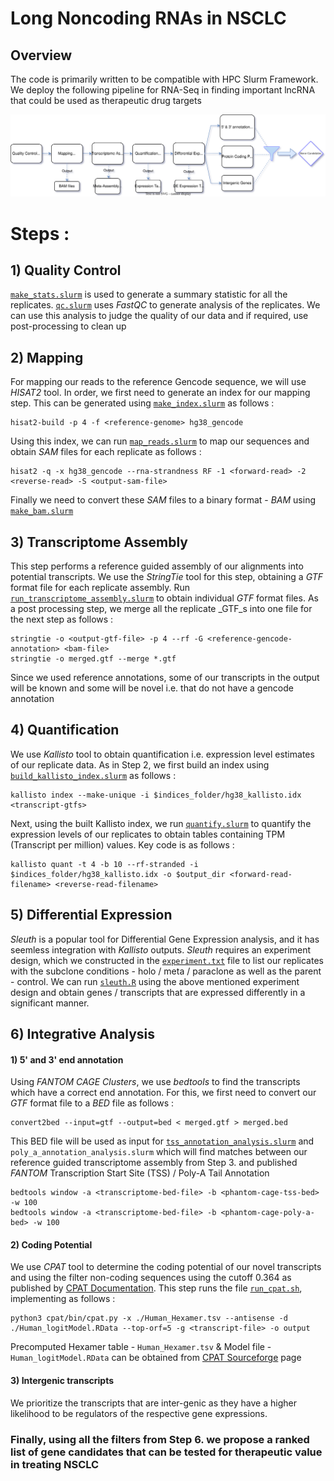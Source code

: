 # Long Noncoding RNAs in NSCLC

## Overview

The code is primarily written to be compatible with HPC Slurm Framework. We deploy the following pipeline for RNA-Seq in finding important lncRNA that could be used as therapeutic drug targets

![Flowchart](https://raw.githubusercontent.com/thewayofknowing/lncRNA/main/data/flowchart%20-%201.svg)

# Steps :

## 1) Quality Control 
[<code>make_stats.slurm</code>](1-QC/make_stats.slurm) is used to generate a summary statistic for all the replicates. [<code>qc.slurm</code>](1-QC/qc.slurm) uses _FastQC_ to generate analysis of the replicates. We can use this analysis to judge the quality of our data and if required, use post-processing to clean up

## 2) Mapping
For mapping our reads to the reference Gencode sequence, we will use _HISAT2_ tool. In order, we first need to generate an index for our mapping step. This can be generated using  [<code>make_index.slurm</code>](2-Mapping/make_index.slurm) as follows :
  ```
  hisat2-build -p 4 -f <reference-genome> hg38_gencode
  ```
Using this index, we can run [<code>map_reads.slurm</code>](2-Mapping/map_reads.slurm) to map our sequences and obtain _SAM_ files for each replicate as follows :
  ```
  hisat2 -q -x hg38_gencode --rna-strandness RF -1 <forward-read> -2  <reverse-read> -S <output-sam-file>
  ```
Finally we need to convert these _SAM_ files to a binary format - _BAM_ using [<code>make_bam.slurm</code>](2-Mapping/make_bam.slurm)

## 3) Transcriptome Assembly
This step performs a reference guided assembly of our alignments into potential transcripts. We use the _StringTie_ tool for this step, obtaining a _GTF_ format file for each replicate assembly. Run [<code>run_transcriptome_assembly.slurm</code>](3-Transcriptome/run_transcriptome_assembly.slurm) to obtain individual _GTF_ format files. As a post processing step, we merge all the replicate _GTF_s into one file for the next step as follows :
  ```
  stringtie -o <output-gtf-file> -p 4 --rf -G <reference-gencode-annotation> <bam-file>
  stringtie -o merged.gtf --merge *.gtf
  ```
Since we used reference annotations, some of our transcripts in the output will be known and some will be novel i.e. that do not have a gencode annotation 

## 4) Quantification 
We use _Kallisto_ tool to obtain quantification i.e. expression level estimates of our replicate data. As in Step 2, we first build an index using [<code>build_kallisto_index.slurm</code>](4-Quantify/build_kallisto_index.slurm) as follows :
  ```
  kallisto index --make-unique -i $indices_folder/hg38_kallisto.idx <transcript-gtfs>
  ```
  Next, using the built Kallisto index, we run [<code>quantify.slurm</code>](4-Quantify/quantify.slurm) to quantify the expression levels of our replicates to obtain tables containing TPM (Transcript per million) values. Key code is as follows :
  ```
  kallisto quant -t 4 -b 10 --rf-stranded -i $indices_folder/hg38_kallisto.idx -o $output_dir <forward-read-filename> <reverse-read-filename>
  ```
## 5) Differential Expression 
_Sleuth_ is a popular tool for Differential Gene Expression analysis, and it has seemless integration with _Kallisto_ outputs. _Sleuth_ requires an experiment design, which we constructed in the [<code>experiment.txt</code>](5-DE/experiment.txt) file to list our replicates with the subclone conditions - holo / meta / paraclone as well as the parent - control. We can run [<code>sleuth.R</code>](5-DE/sleuth.R) using the above mentioned experiment design and obtain genes / transcripts that are expressed differently in a significant manner. 

## 6) Integrative Analysis 
 
 #### 1) 5' and 3' end annotation 
  Using _FANTOM CAGE Clusters_, we use _bedtools_ to find the transcripts which have a correct end annotation. For this, we first need to convert    our _GTF_ format file to a _BED_ file as follows : 
  ```
  convert2bed --input=gtf --output=bed < merged.gtf > merged.bed
  ```
   This BED file will be used as input for [<code>tss_annotation_analysis.slurm</code>](6-Analysis/tss_annotation_analysis.slurm) and <code>poly_a_annotation_analysis.slurm</code> which will find matches between our reference guided transcriptome assembly from Step 3. and published _FANTOM_ Transcription Start Site (TSS) / Poly-A Tail Annotation
  ```
  bedtools window -a <transcriptome-bed-file> -b <phantom-cage-tss-bed> -w 100
  bedtools window -a <transcriptome-bed-file> -b <phantom-cage-poly-a-bed> -w 100
  ```
 
 #### 2) Coding Potential 
 We use _CPAT_ tool to determine the coding potential of our novel transcripts and using the filter non-coding sequences using the cutoff 0.364 as published by [CPAT Documentation](https://cpat.readthedocs.io/en/latest/#how-to-choose-cutoff). This step runs the file [<code>run_cpat.sh</code>](6-Analysis/run_cpat.sh), implementing as follows :
 ```
 python3 cpat/bin/cpat.py -x ./Human_Hexamer.tsv --antisense -d ./Human_logitModel.RData --top-orf=5 -g <transcript-file> -o output
 ```
 Precomputed Hexamer table - <code>Human_Hexamer.tsv</code> & Model file - <code>Human_logitModel.RData</code> can be obtained from [CPAT Sourceforge](https://sourceforge.net/projects/rna-cpat/files/v1.2.2/prebuilt_model/) page
 
 #### 3) Intergenic transcripts
 We prioritize the transcripts that are inter-genic as they have a higher likelihood to be regulators of the respective gene expressions.
 
### Finally, using all the filters from Step 6. we propose a ranked list of gene candidates that can be tested for therapeutic value in treating NSCLC

